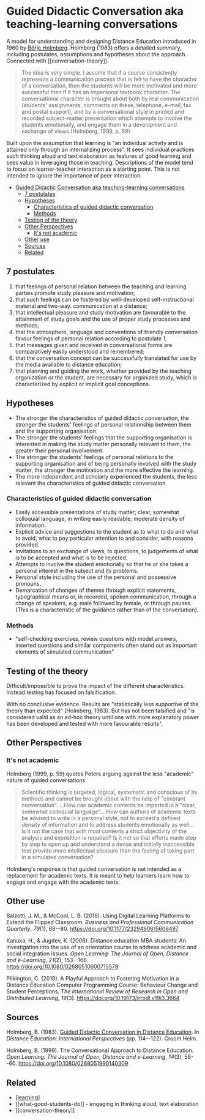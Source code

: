 # Guided Didactic Conversation aka teaching-learning conversations

A model for understanding and designing Distance Education introduced in 1960 by [Börje Holmberg](https://en.wikipedia.org/wiki/B%C3%B6rje_Holmberg). Holmberg (1983) offers a detailed summary, including postulates, assumptions and hypotheses about the approach. Connected with [[conversation-theory]]. 

> The idea is very simple. I assume that if a course consistently represents a communication process that is felt to have the character of a conversation, then the students will be more motivated and more successful than if it has an impersonal textbook character. The conversational character is brought about both by real communication (students' assignments, comments on these, telephone, e-mail, fax and postal support), and by a conversational style in printed and recorded subject-matter presentation which attempts to involve the students emotionally, and engage them in a development and exchange of views.(Holmberg, 1999, p. 59)

Built upon the assumption that learning is "an individual activity and is attained only through an internalizing process". It sees individual practices such thinking aloud and text elaboration as features of good learning and sees value in leveraging those in teaching. Descriptions of the model tend to focus on learner-teacher interaction as a starting point. This is not intended to ignore the importance of peer interaction.

- [Guided Didactic Conversation aka teaching-learning conversations](#guided-didactic-conversation-aka-teaching-learning-conversations)
  - [7 postulates](#7-postulates)
  - [Hypotheses](#hypotheses)
    - [Characteristics of guided didactic conversation](#characteristics-of-guided-didactic-conversation)
    - [Methods](#methods)
  - [Testing of the theory](#testing-of-the-theory)
  - [Other Perspectives](#other-perspectives)
    - [It's not academic](#its-not-academic)
  - [Other use](#other-use)
  - [Sources](#sources)
  - [Related](#related)

## 7 postulates

1. that feelings of personal relation between the teaching and learning parties promote study
pleasure and motivation;
2. that such feelings can be fostered by well-developed self-instructional material and two-way.
communication at a distance;
3. that intellectual pleasure and study motivation are favourable to the attainment of study goals
and the use of proper study processes and methods;
4. that the atmosphere, language and conventions of friendly conversation favour feelings of
personal relation according to postulate 1;
5. that messages given and received in conversational forms are comparatively easily
understood and remembered;
6. that the conversation concept can be successfully translated for use by the media available to
distance education;
7. that planning and guiding the work, whether provided by the teaching organization or the
student, are necessary for organized study, which is characterized by explicit or implicit goal
conceptions.

## Hypotheses

- The stronger the characteristics of guided didactic conversation, the stronger the students' feelings of personal relationship between them and the supporting organisation.
- The stronger the students' feelings that the supporting organisation is interested in making the study matter personally relevant to them, the greater their personal involvement.
- The stronger the students' feelings of personal relations to the supporting organisation and of being personally involved with the study matter, the stronger the motivation and the more effective the learning.
- The more independent and scholarly experienced the students, the less relevant the characteristics of guided didactic conversation

### Characteristics of guided didactic conversation

- Easily accessible presentations of study matter; clear, somewhat colloquial language, in writing easily readable; moderate density of information.
- Explicit advice and suggestions to the student as to what to do and what to avoid, what to pay particular attention to and consider, with reasons provided.
- Invitations to an exchange of views, to questions, to judgements of what is to be accepted and what is to be rejected.
- Attempts to involve the student emotionally so that he or she takes a personal interest in the subject and its problems.
- Personal style including the use of the personal and possessive pronouns.
- Demarcation of changes of themes through explicit statements, typographical means or, in recorded, spoken communication, through a change of speakers, e.g. male followed by female, or through pauses. (This is a characteristic of the guidance rather than of the conversation).

### Methods

- "self-checking exercises, review questions with model answers, inserted questions and similar components often stand out as important elements of simulated communication"

## Testing of the theory

Difficult/impossible to prove the impact of the different characteristics. Instead testing has focused on falsification.

With no conclusive evidence. Results are "statistically less supportive of the theory than expected" (Holmberg, 1983). But has not been falsified and "is considered valid as an ad-hoc theory until one with more explanatory power has been developed and tested with more favourable results".

## Other Perspectives

### It's not academic

Holmberg (1999, p. 59) quotes Peters arguing against the less "academic" nature of guided conversations
> Scientific thinking is targeted, logical, systematic and conscious of its methods and cannot be brought about with the help of "constant conversation". ...How can academic contents be imparted in a "clear, somewhat colloquial language"... How can authors of academic texts be advised to write in a personal style, not to exceed a defined density of information and to address students emotionally as well... Is it not the case that with most contents a strict objectivity of the analysis and exposition is required? Is it not so that efforts made step by step to open up and understand a dense and initially inaccessible text provide more intellectual pleasure than the feeling of taking part in a simulated conversation?

Holmberg's response is that guided conversation is not intended as a replacement for academic texts. It is meant to help learners learn how to engage and engage with the academic texts. 

## Other use 

Balzotti, J. M., & McCool, L. B. (2016). Using Digital Learning Platforms to Extend the Flipped Classroom. *Business and Professional Communication Quarterly*, *79*(1), 68--80\. <https://doi.org/10.1177/2329490615606497>

Kanuka, H., & Jugdev, K. (2006). Distance education MBA students: An investigation into the use of an orientation course to address academic and social integration issues. *Open Learning: The Journal of Open, Distance and e-Learning*, *21*(2), 153--166\. <https://doi.org/10.1080/02680510600715578>

Pilkington, C. (2018). A Playful Approach to Fostering Motivation in a Distance Education Computer Programming Course: Behaviour Change and Student Perceptions. *The International Review of Research in Open and Distributed Learning*, *19*(3). <https://doi.org/10.19173/irrodl.v19i3.3664>

## Sources

Holmberg, B. (1983). [Guided Didactic Conversation in Distance Education](http://www.c3l.uni-oldenburg.de/cde/support/readings/holm83.pdf). In *Distance Education: International Perspectives* (pp. 114--122). Croom Helm.

Holmberg, B. (1999). The Conversational Approach to Distance Education. *Open Learning: The Journal of Open, Distance and e-Learning*, *14*(3), 58--60\. <https://doi.org/10.1080/0268051990140309>

## Related

- [[learning]]
- [[what-good-students-do]] - engaging in thinking aloud, text elaboration
- [[conversation-theory]]

[//begin]: # "Autogenerated link references for markdown compatibility"
[learning]: ../learning "Learning"
[//end]: # "Autogenerated link references"
